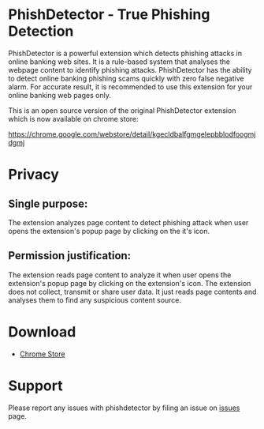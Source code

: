 # PhishDetector - True Phishing Detection

PhishDetector is a powerful extension which detects phishing attacks in online banking web sites. It is a rule-based system that analyses the webpage content to identify phishing attacks. PhishDetector has the ability to detect online banking phishing scams quickly with zero false negative alarm. For accurate result, it is recommended to use this extension for your online banking web pages only.

This is an open source version of the original PhishDetector extension which is now available on chrome store:

https://chrome.google.com/webstore/detail/kgecldbalfgmgelepbblodfoogmjdgmj

# Privacy

## Single purpose:

The extension analyzes page content to detect phishing attack when user opens the extension's popup page by clicking on the it's icon.

## Permission justification:

The extension reads page content to analyze it when user opens the extension's popup page by clicking on the extension's icon.
The extension does not collect, transmit or share user data. It just reads page contents and analyses them to find any suspicious content source.

# Download

- [Chrome Store](https://chrome.google.com/webstore/detail/kgecldbalfgmgelepbblodfoogmjdgmj)

# Support

Please report any issues with phishdetector by filing an issue on [issues](https://github.com/moghimi/phishdetector/issues) page.
